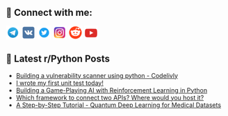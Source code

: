 ## 🔎 Connect with me:
[<img src="https://github.com/bullbesh/bullbesh/blob/main/images/Telegram.png" width="32" height="32" />](https://t.me/bullbesh)
[<img src="https://github.com/bullbesh/bullbesh/blob/main/images/VK.png" width="32" height="32" />](https://vk.com/bullbesh)
[<img src="https://github.com/bullbesh/bullbesh/blob/main/images/Twitter.png" width="32" height="32" />](https://twitter.com/bullbesh1)
[<img src="https://github.com/bullbesh/bullbesh/blob/main/images/Instagram.png" width="32" height="32" />](https://www.instagram.com/bullbesh)
[<img src="https://github.com/bullbesh/bullbesh/blob/main/images/Reddit.png" width="32" height="32" />](https://www.reddit.com/user/bullbesh)
[<img src="https://github.com/bullbesh/bullbesh/blob/main/images/YouTube.png" width="32" height="32" />](https://www.youtube.com/channel/UCtfjRs6uzgq5mfm8S06WTcg)

## 📕 Latest r/Python Posts
<!-- BLOG-POST-LIST:START -->
- [Building a vulnerability scanner using python - Codelivly](https://www.reddit.com/r/Python/comments/10vviu9/building_a_vulnerability_scanner_using_python/)
- [I wrote my first unit test today!](https://www.reddit.com/r/Python/comments/10vufhi/i_wrote_my_first_unit_test_today/)
- [Building a Game-Playing AI with Reinforcement Learning in Python](https://www.reddit.com/r/Python/comments/10vszm9/building_a_gameplaying_ai_with_reinforcement/)
- [Which framework to connect two APIs? Where would you host it?](https://www.reddit.com/r/Python/comments/10vs0x3/which_framework_to_connect_two_apis_where_would/)
- [A Step-by-Step Tutorial - Quantum Deep Learning for Medical Datasets](https://www.reddit.com/r/Python/comments/10vrzqc/a_stepbystep_tutorial_quantum_deep_learning_for/)
<!-- BLOG-POST-LIST:END -->
